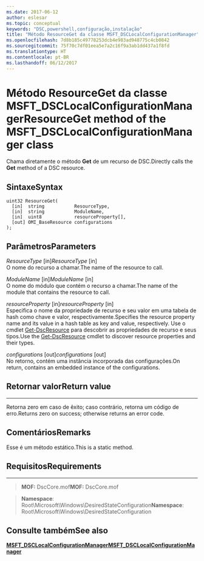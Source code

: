 ```yaml
---
ms.date: 2017-06-12
author: eslesar
ms.topic: conceptual
keywords: "DSC,powershell,configuração,instalação"
title: "Método ResourceGet da classe MSFT_DSCLocalConfigurationManager"
ms.openlocfilehash: 7d8b185c49778253dcb4e983ad948775c4cb0842
ms.sourcegitcommit: 75f70c7df01eea5e7a2c16f9a3ab1dd437a1f8fd
ms.translationtype: HT
ms.contentlocale: pt-BR
ms.lasthandoff: 06/12/2017
---
```

# <a name="resourceget-method-of-the-msftdsclocalconfigurationmanager-class"></a><span data-ttu-id="decbc-103">Método ResourceGet da classe MSFT_DSCLocalConfigurationManager</span><span class="sxs-lookup"><span data-stu-id="decbc-103">ResourceGet method of the MSFT_DSCLocalConfigurationManager class</span></span>

<span data-ttu-id="decbc-104">Chama diretamente o método **Get** de um recurso de DSC.</span><span class="sxs-lookup"><span data-stu-id="decbc-104">Directly calls the **Get** method of a DSC resource.</span></span>

<a name="syntax"></a><span data-ttu-id="decbc-105">Sintaxe</span><span class="sxs-lookup"><span data-stu-id="decbc-105">Syntax</span></span>
------

```mof
uint32 ResourceGet(
  [in]  string           ResourceType,
  [in]  string           ModuleName,
  [in]  uint8            resourceProperty[],
  [out] OMI_BaseResource configurations
);
```

<a name="parameters"></a><span data-ttu-id="decbc-106">Parâmetros</span><span class="sxs-lookup"><span data-stu-id="decbc-106">Parameters</span></span>
----------

<span data-ttu-id="decbc-107">*ResourceType* \[in\]</span><span class="sxs-lookup"><span data-stu-id="decbc-107">*ResourceType* \[in\]</span></span>  
<span data-ttu-id="decbc-108">O nome do recurso a chamar.</span><span class="sxs-lookup"><span data-stu-id="decbc-108">The name of the resource to call.</span></span>

<span data-ttu-id="decbc-109">*ModuleName* \[in\]</span><span class="sxs-lookup"><span data-stu-id="decbc-109">*ModuleName* \[in\]</span></span>  
<span data-ttu-id="decbc-110">O nome do módulo que contém o recurso a chamar.</span><span class="sxs-lookup"><span data-stu-id="decbc-110">The name of the module that contains the resource to call.</span></span>

<span data-ttu-id="decbc-111">*resourceProperty* \[in\]</span><span class="sxs-lookup"><span data-stu-id="decbc-111">*resourceProperty* \[in\]</span></span>  
<span data-ttu-id="decbc-112">Especifica o nome da propriedade de recurso e seu valor em uma tabela de hash como chave e valor, respectivamente.</span><span class="sxs-lookup"><span data-stu-id="decbc-112">Specifies the resource property name and its value in a hash table as key and value, respectively.</span></span> <span data-ttu-id="decbc-113">Use o cmdlet [Get-DscResource](https://technet.microsoft.com/en-us/library/dn521625.aspx) para descobrir as propriedades de recurso e seus tipos.</span><span class="sxs-lookup"><span data-stu-id="decbc-113">Use the [Get-DscResource](https://technet.microsoft.com/en-us/library/dn521625.aspx) cmdlet to discover resource properties and their types.</span></span>

<span data-ttu-id="decbc-114">*configurations* \[out\]</span><span class="sxs-lookup"><span data-stu-id="decbc-114">*configurations* \[out\]</span></span>  
<span data-ttu-id="decbc-115">No retorno, contém uma instância incorporada das configurações.</span><span class="sxs-lookup"><span data-stu-id="decbc-115">On return, contains an embedded instance of the configurations.</span></span>

## <a name="return-value"></a><span data-ttu-id="decbc-116">Retornar valor</span><span class="sxs-lookup"><span data-stu-id="decbc-116">Return value</span></span>
------------

<span data-ttu-id="decbc-117">Retorna zero em caso de êxito; caso contrário, retorna um código de erro.</span><span class="sxs-lookup"><span data-stu-id="decbc-117">Returns zero on success; otherwise returns an error code.</span></span>

## <a name="remarks"></a><span data-ttu-id="decbc-118">Comentários</span><span class="sxs-lookup"><span data-stu-id="decbc-118">Remarks</span></span>

<span data-ttu-id="decbc-119">Esse é um método estático.</span><span class="sxs-lookup"><span data-stu-id="decbc-119">This is a static method.</span></span>

## <a name="requirements"></a><span data-ttu-id="decbc-120">Requisitos</span><span class="sxs-lookup"><span data-stu-id="decbc-120">Requirements</span></span>
------------
><span data-ttu-id="decbc-121">**MOF:** DscCore.mof</span><span class="sxs-lookup"><span data-stu-id="decbc-121">**MOF:** DscCore.mof</span></span>

><span data-ttu-id="decbc-122">**Namespace**: Root\Microsoft\Windows\DesiredStateConfiguration</span><span class="sxs-lookup"><span data-stu-id="decbc-122">**Namespace**: Root\Microsoft\Windows\DesiredStateConfiguration</span></span>


## <a name="see-also"></a><span data-ttu-id="decbc-123">Consulte também</span><span class="sxs-lookup"><span data-stu-id="decbc-123">See also</span></span>


[<span data-ttu-id="decbc-124">**MSFT_DSCLocalConfigurationManager**</span><span class="sxs-lookup"><span data-stu-id="decbc-124">**MSFT_DSCLocalConfigurationManager**</span></span>](msft-dsclocalconfigurationmanager.md)


 

 



